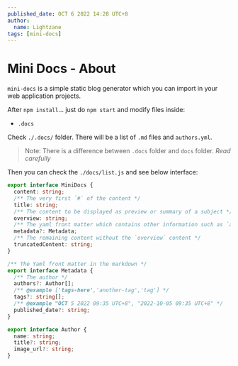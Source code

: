 ```yaml
---
published_date: OCT 6 2022 14:28 UTC+8
author:
  name: Lightzane
tags: [mini-docs]
---
```


# Mini Docs - About

`mini-docs` is a simple static blog generator which you can import in your web application projects.

After `npm install`... just do `npm start` and modify files inside:

- `.docs`

Check `./.docs/` folder. There will be a list of `.md` files and `authors.yml`.

> Note: There is a difference between `.docs` folder and `docs` folder. _Read carefully_

Then you can check the `./docs/list.js` and see below interface:

<!-- truncate -->

```ts
export interface MiniDocs {
  content: string;
  /** The very first `#` of the content */
  title: string;
  /** The content to be displayed as preview or summary of a subject */
  overview: string;
  /** The yaml front matter which contains other information such as `authors`, `tags`, `published_date` */
  metadata?: Metadata;
  /** The remaining content without the `overview` content */
  truncatedContent: string;
}

/** The Yaml front matter in the markdown */
export interface Metadata {
  /** The author */
  authors?: Author[];
  /** @example ['tags-here','another-tag','tag'] */
  tags?: string[];
  /** @example "OCT 5 2022 09:35 UTC+8", "2022-10-05 09:35 UTC+8" */
  published_date?: string;
}

export interface Author {
  name: string;
  title?: string;
  image_url?: string;
}
```
